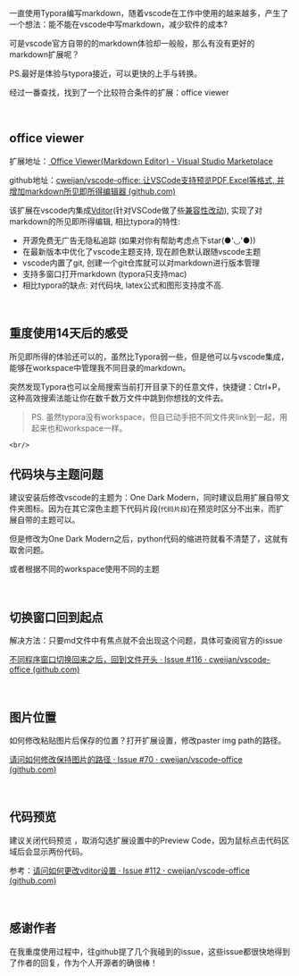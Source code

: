 一直使用Typora编写markdown，随着vscode在工作中使用的越来越多，产生了一个想法：能不能在vscode中写markdown，减少软件的成本?

可是vscode官方自带的的markdown体验却一般般，那么有没有更好的markdown扩展呢？

PS.最好是体验与typora接近，可以更快的上手与转换。

经过一番查找，找到了一个比较符合条件的扩展：office viewer

<br/>

## office viewer

扩展地址：[ Office Viewer(Markdown Editor) - Visual Studio Marketplace](https://marketplace.visualstudio.com/items?itemName=cweijan.vscode-office)

github地址：[cweijan/vscode-office: 让VSCode支持预览PDF,Excel等格式, 并增加markdown所见即所得编辑器 (github.com)](https://github.com/cweijan/vscode-office)

该扩展在vscode内集成[Vditor](https://github.com/Vanessa219/vditor)(针对VSCode做了些[兼容性改动](https://github.com/vscode-ext-studio/vditor)), 实现了对markdown的所见即所得编辑, 相比typora的特性:

- 开源免费无广告无隐私追踪 (如果对你有帮助考虑点下star(●'◡'●))
- 在最新版本中优化了vscode主题支持, 现在颜色默认跟随vscode主题
- vscode内置了git, 创建一个git仓库就可以对markdown进行版本管理
- 支持多窗口打开markdown (typora只支持mac)
- 相比typora的缺点: 对代码块, latex公式和图形支持度不高.

<br/>

## 重度使用14天后的感受

所见即所得的体验还可以的，虽然比Typora弱一些，但是他可以与vscode集成，能够在workspace中管理我不同目录的markdown。

突然发现Typora也可以全局搜索当前打开目录下的任意文件，快捷键：Ctrl+P，这种高效搜索法能让你在数千数万文件中跳到你想找的文件去。

> PS. 虽然typora没有workspace，但自已动手把不同文件夹link到一起，用起来也和workspace一样。

`<br/>`

## 代码块与主题问题

建议安装后修改vscode的主题为：One Dark Modern，同时建议启用扩展自带文件夹图标。因为在其它深色主题下代码片段(`代码片段`)在预览时区分不出来，而扩展自带的主题可以。

但是修改为One Dark Modern之后，python代码的缩进符就看不清楚了，这就有取舍问题。

或者根据不同的workspace使用不同的主题

<br/>

## 切换窗口回到起点

解决方法：只要md文件中有焦点就不会出现这个问题，具体可查阅官方的issue

[不同程序窗口切换回来之后，回到文件开头 · Issue #116 · cweijan/vscode-office (github.com)](https://github.com/cweijan/vscode-office/issues/116)

<br/>

## 图片位置

如何修改粘贴图片后保存的位置？打开扩展设置，修改paster img path的路径。

[请问如何修改保持图片的路径 · Issue #70 · cweijan/vscode-office (github.com)](https://github.com/cweijan/vscode-office/issues/70)

<br/>

## 代码预览

建议关闭代码预览 ，取消勾选扩展设置中的Preview Code，因为鼠标点击代码区域后会显示两份代码。

参考：[请问如何更改vditor设置 · Issue #112 · cweijan/vscode-office (github.com)](https://github.com/cweijan/vscode-office/issues/112)

<br/>

## 感谢作者

在我重度使用过程中，往github提了几个我碰到的issue，这些issue都很快地得到了作者的回复，作为个人开源者的确很棒！
